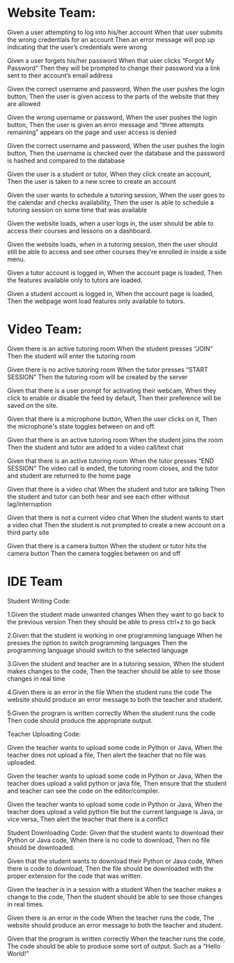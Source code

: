 # Website Team:
Given a user attempting to log into his/her account
When that user submits the wrong credentials for an account
Then an error message will pop up indicating that the user’s credentials were wrong

Given a user forgets his/her password
When that user clicks “Forgot My Password”
Then they will be prompted to change their password via a link sent to their account’s email address

Given the correct username and password,
When the user pushes the login button,
Then the user is given access to the parts of the website that they are allowed

Given the wrong username or password,
When the user pushes the login button,
Then the user is given an error message and “three attempts remaining” appears on the page and user access is denied

Given the correct username and password,
When the user pushes the login button,
Then the username is checked over the database and the password is hashed and compared to the database

Given the user is a student or tutor,
When they click create an account,
Then the user is taken to a new scree to create an account

Given the user wants to schedule a tutoring session,
When the user goes to the calendar and checks availability,
Then the user is able to schedule a tutoring session on some time that was available

Given the website loads,
when a user logs in,
the user should be able to access their courses and lessons on a dashboard.

Given the website loads,
when in a tutoring session,
then the user should still be able to access and see other courses they're enrolled in inside a side menu.

Given a tutor account is logged in,
When the account page is loaded,
Then the features available only to tutors are loaded.

Given a student account is logged in,
When the account page is loaded,
Then the webpage wont load features only available to tutors.

# Video Team:
Given there is an active tutoring room
When the student presses “JOIN”
Then the student will enter the tutoring room

Given there is no active tutoring room
When the tutor presses “START SESSION”
Then the tutoring room will be created by the server

Given that there is a user prompt for activating their webcam,
When they click to enable or disable the feed by default,
Then their preference will be saved on the site.

Given that there is a microphone button,
When the user clicks on it,
Then the microphone's state toggles between on and off.

Given that there is an active tutoring room
When the student joins the room
Then the student and tutor are added to a video call/text chat

Given that there is an active tutoring room
When the tutor presses “END SESSION”
The video call is ended, the tutoring room closes, and the tutor and 
student are returned to the home page

Given that there is a video chat
When the student and tutor are talking
Then the student and tutor can both hear and see each other without lag/interruption

Given that there is not a current video chat
When the student wants to start a video chat
Then the student is not prompted to create a new account on a third party site

Given that there is a camera button
When the student or tutor hits the camera button
Then the camera toggles between on and off 

# IDE Team
Student Writing Code:

1.Given the student made unwanted changes
When they want to go back to the previous version 
Then they should be able to press ctrl+z to go back 

2.Given that the student is working in one programming language
When he presses the option to switch programming languages
Then the programming language should switch to the selected language

3.Given the student and teacher are in a tutoring session,
When the student makes changes to the code,
Then the teacher should be able to see those changes in real time

4.Given there is an error in the file 
When the student runs the code
The website should produce an error message to both the teacher and student.

5.Given the program is written correctly 
When the student runs the code
Then code should produce the appropriate output.

Teacher Uploading Code:

Given the teacher wants to upload some code in Python or Java,
When the teacher does not upload a file,
Then alert the teacher that no file was uploaded.

Given the teacher wants to upload some code in Python or Java,
When the teacher does upload a valid python or java file,
Then ensure that the student and teacher can see the code on the editor/compiler.

Given the teacher wants to upload some code in Python or Java,
When the teacher does upload a valid python file but the current language is Java, or vice versa,
Then alert the teacher that there is a conflict 

Student Downloading Code:
Given that the student wants to download their Python or Java code,
When there is no code to download,
Then no file should be downloaded.

Given that the student wants to download their Python or Java code,
When there is code to download,
Then the file should be downloaded with the proper extension for the code that was written.

Given the teacher is in  a session with a student
When the teacher makes a change to the code,
Then the student should be able to see those changes in real times.

Given there is an error in the code
When the teacher runs the code,
The website should produce an error message to both the teacher and student.

Given that the program is written correctly
When the teacher runs the code,
The code should be able to produce some sort of output. Such as a “Hello World!”
